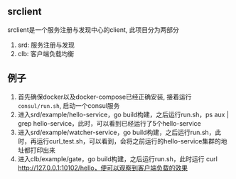 ## srclient
srclient是一个服务注册与发现中心的client, 此项目分为两部分

1. srd: 服务注册与发现
1. clb: 客户端负载均衡

## 例子
1. 首先确保docker以及docker-compose已经正确安装, 接着运行`consul/run.sh`, 启动一个consul服务
1. 进入srd/example/hello-service，go build构建，之后运行run.sh，ps aux | grep hello-service，此时，可以看到已经运行了5个hello-service
1. 进入srd/example/watcher-service，go build构建，之后运行run.sh，此时，再运行curl_test.sh，可以看到，会将之前运行的hello-service集群的地址都打印出来
1. 进入clb/example/gate，go build构建，之后运行run.sh，此时运行 curl http://127.0.0.1:10102/hello，便可以观察到客户端负载的效果
